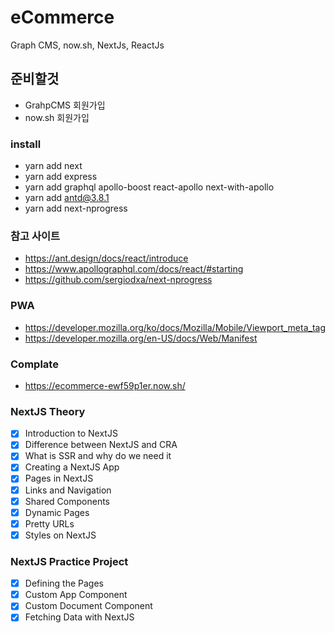 # eCommerce
Graph CMS, now.sh, NextJs, ReactJs

## 준비할것
- GrahpCMS 회원가입
- now.sh 회원가입

### install
- yarn add next
- yarn add express
- yarn add graphql apollo-boost react-apollo next-with-apollo
- yarn add antd@3.8.1
- yarn add next-nprogress

### 참고 사이트
- https://ant.design/docs/react/introduce
- https://www.apollographql.com/docs/react/#starting
- https://github.com/sergiodxa/next-nprogress


### PWA
- https://developer.mozilla.org/ko/docs/Mozilla/Mobile/Viewport_meta_tag
- https://developer.mozilla.org/en-US/docs/Web/Manifest


### Complate
- https://ecommerce-ewf59p1er.now.sh/



### NextJS Theory
 - [x] Introduction to NextJS
 - [x] Difference between NextJS and CRA
 - [x] What is SSR and why do we need it
 - [x] Creating a NextJS App
 - [x] Pages in NextJS
 - [x] Links and Navigation
 - [x] Shared Components
 - [x] Dynamic Pages
 - [x] Pretty URLs
 - [x] Styles on NextJS

### NextJS Practice Project
- [x] Defining the Pages
- [x] Custom App Component
- [x] Custom Document Component
- [x] Fetching Data with NextJS
